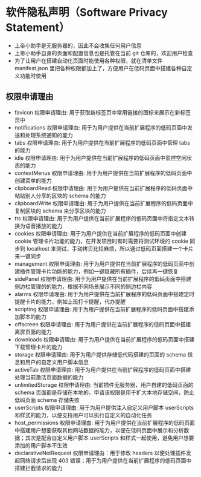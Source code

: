 # 软件隐私声明（Software Privacy Statement）

- 上帝小助手是无服务器的，因此不会收集任何用户信息
- 上帝小助手自身的页面和配置信息也是托管在当前 git 仓库的，欢迎用户检查
- 为了让用户在搭建自动化页面时能使用各种权限，就在清单文件 manifest.json 里把各种权限都加上了，方便用户在低码页面中搭建各种自定义功能时使用

## 权限申请理由

- favicon 权限申请理由: 用于获取新标签页中常用链接的图标来展示在新标签页中
- notifications 权限申请理由: 用于为用户提供在当前扩展程序的低码页面中发送和处理系统通知的能力
- tabs 权限申请理由: 用于为用户提供在当前扩展程序的低码页面中管理 tabs 的能力
- idle 权限申请理由: 用于为用户提供在当前扩展程序的低码页面中监控空闲状态的能力
- contextMenus 权限申请理由: 用于为用户提供在当前扩展程序的低码页面中创建菜单的能力
- clipboardRead 权限申请理由: 用于为用户提供在当前扩展程序的低码页面中粘贴别人分享的区块的 schema 的能力
- clipboardWrite 权限申请理由: 用于为用户提供在当前扩展程序的低码页面中复制区块的 schema 来分享区块的能力
- tts 权限申请理由: 用于为用户提供在当前扩展程序的低码页面中将指定文本转换为语音播放的能力
- cookies 权限申请理由: 用于为用户提供在当前扩展程序的低码页面中创建 cookie 管理卡片功能的能力，在开发项目时有时需要将测试环境的 cookie 同步到 localhost 来测试，手动拷贝比较麻烦，所以通过低码页面搭建一个卡片来一键同步
- management 权限申请理由: 用于为用户提供在当前扩展程序的低码页面中创建插件管理卡片功能的能力，例如一键隐藏所有插件，后续再一键恢复
- sidePanel 权限申请理由: 用于为用户提供在当前扩展程序的低码页面中搭建侧边栏管理的的能力，根据不同场景展示不同的侧边栏内容
- alarms 权限申请理由: 用于为用户提供在当前扩展程序的低码页面中搭建定时提醒卡片的能力，例如上班打卡提醒，代办提醒
- scripting 权限申请理由: 用于为用户提供在当前扩展程序的低码页面中搭建添加脚本的能力
- offscreen 权限申请理由: 用于为用户提供在当前扩展程序的低码页面中搭建离屏页面的能力
- downloads 权限申请理由: 用于为用户提供在当前扩展程序的低码页面中搭建下载管理卡片的能力
- storage 权限申请理由: 用于为用户提供存储低代码搭建的页面的 schema 信息和用户的自定义用户脚本信息
- activeTab 权限申请理由: 用于为用户提供在当前扩展程序的低码页面中搭建处理当前激活页面数据的能力
- unlimitedStorage 权限申请理由: 当前插件无服务器，用户自建的低码页面的 schema 页面都是存储在本地的，申请该权限是用于扩大本地存储空间，防止低码页面 schema 存储失败
- userScripts 权限申请理由: 用于为用户提供注入自定义用户脚本 userScripts 和样式的能力，以便支持用户可以执行自定义的自动化任务
- host_permissions 权限申请理由: 用于为用户提供在当前扩展程序的低码页面中搭建用户想要获取其他网站数据的能力，以便在低码页面中展示和分析数据；其次是配合自定义用户脚本 userScripts 和样式一起使用，避免用户想要添加的用户脚本不生效
- declarativeNetRequest 权限申请理由：用于修改 headers 以便处理插件发起网络请求后出现 403 错误；用于为用户提供在当前扩展程序的低码页面中搭建拦截请求的能力
